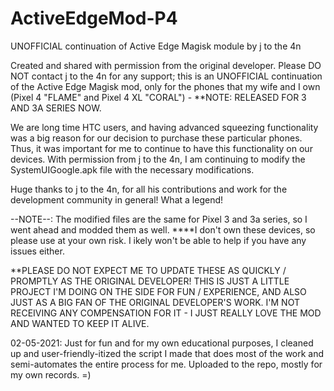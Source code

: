 # ActiveEdgeMod-P4
UNOFFICIAL continuation of Active Edge Magisk module by j to the 4n

Created and shared with permission from the original developer.
Please DO NOT contact j to the 4n for any support; this is an
UNOFFICIAL continuation of the Active Edge Magisk mod, only for
the phones that my wife and I own (Pixel 4 "FLAME" and Pixel 4
XL "CORAL") - **NOTE: RELEASED FOR 3 AND 3A SERIES NOW.

We are long time HTC users, and having advanced squeezing
functionality was a big reason for our decision to purchase
these particular phones. Thus, it was important for me to
continue to have this functionality on our devices. With
permission from j to the 4n, I am continuing to modify the
SystemUIGoogle.apk file with the necessary modifications.

Huge thanks to j to the 4n, for all his contributions and work
for the development community in general! What a legend!

--NOTE--: The modified files are the same for Pixel 3 and 3a series,
so I went ahead and modded them as well.
****I don't own these devices, so please use at your own risk. I
ikely won't be able to help if you have any issues either.

**PLEASE DO NOT EXPECT ME TO UPDATE THESE AS QUICKLY / PROMPTLY
AS THE ORIGINAL DEVELOPER! THIS IS JUST A LITTLE PROJECT I'M DOING
ON THE SIDE FOR FUN / EXPERIENCE, AND ALSO JUST AS A BIG FAN OF THE
ORIGINAL DEVELOPER'S WORK. I'M NOT RECEIVING ANY COMPENSATION FOR
IT - I JUST REALLY LOVE THE MOD AND WANTED TO KEEP IT ALIVE.


02-05-2021: Just for fun and for my own educational purposes, I cleaned
up and user-friendly-itized the script I made that does most of the work
and semi-automates the entire process for me. Uploaded to the repo,
mostly for my own records. =)
